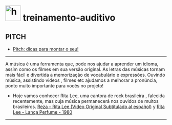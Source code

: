 # <img width="48" height="48" src="https://img.icons8.com/color/48/hearing.png" alt="hearing"/> treinamento-auditivo

## PITCH

- [Pitch: dicas para montar o seu!](https://www.youtube.com/watch?v=S3jOmagjPGY&t=153s)

---

A música é uma ferramenta que, pode nos ajudar a aprender um idioma, assim como os filmes em sua versão original. As letras das músicas tornam mais fácil e divertida a memorização de vocabulário e expressões. Ouvindo música, assistindo videos , filmes etc ajudamos a melhorar a pronúncia, ponto muito importante para vocês no projeto!

- Hoje vamos conhecer Rita Lee, uma cantora de rock brasileira , falecida recentemente, mas cuja música permanecerá nos ouvidos de muitos brasileiros. [Reza - Rita Lee (Video Original Subtitulado al español)](https://www.youtube.com/watch?v=3TTas4Ps4OA) y [Rita Lee - Lança Perfume - 1980](https://www.youtube.com/watch?v=zJfscGSe3rc)

---
